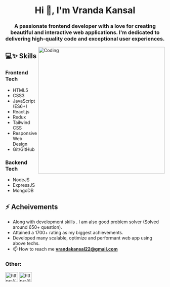 <h1 align="center">Hi 👋, I'm Vranda Kansal</h1>
<h3 align="center">A passionate frontend developer with a love for creating beautiful and interactive web applications. I'm dedicated to delivering high-quality code and exceptional user experiences.</h3>
<img align="right" alt="Coding" width="400" src="https://miro.medium.com/v2/resize:fit:679/1*qdAW1TjCN57h1lbuuzvchg.gif">

## 💻✨ Skills

### Frontend Tech

- HTML5
- CSS3
- JavaScript (ES6+)
- React.js
- Redux
- Tailwind CSS
- Responsive Web Design
- Git/GitHub

### Backend Tech

- NodeJS
- ExpressJS
- MongoDB

## ⚡ Acheivements

- Along with development skills . I am also good problem solver (Solved around 650+ question).
- Attained a 1700+ rating as my biggest achievements.
- Developed many scalable, optimize and performant web app using above techs.
- 📫 How to reach me **vrandakansal22@gmail.com**

<h3 align="left">Other:</h3>
<p align="left">
<a href="https://linkedin.com/in/https://www.linkedin.com/in/vranda-kansal-824842203/" target="blank"><img align="center" src="https://raw.githubusercontent.com/rahuldkjain/github-profile-readme-generator/master/src/images/icons/Social/linked-in-alt.svg" alt="https://www.linkedin.com/in/vranda-kansal-824842203/" height="30" width="40" /></a>
<a href="https://www.leetcode.com/https://leetcode.com/vranda22/" target="blank"><img align="center" src="https://raw.githubusercontent.com/rahuldkjain/github-profile-readme-generator/master/src/images/icons/Social/leet-code.svg" alt="https://leetcode.com/vranda22/" height="30" width="40" /></a>
</p>
